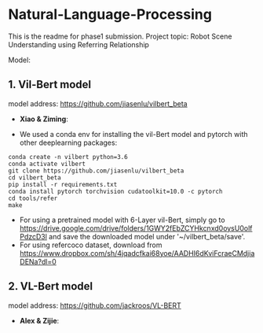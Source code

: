 # Natural-Language-Processing
This is the readme for phase1 submission. Project topic: Robot Scene Understanding using Referring Relationship

Model:

## 1. Vil-Bert model
   model address: https://github.com/jiasenlu/vilbert_beta
   - **Xiao & Ziming**:
   * We used a conda env for installing the vil-Bert model and pytorch with other deeplearning packages:
```
conda create -n vilbert python=3.6
conda activate vilbert
git clone https://github.com/jiasenlu/vilbert_beta
cd vilbert_beta
pip install -r requirements.txt
conda install pytorch torchvision cudatoolkit=10.0 -c pytorch
cd tools/refer
make
```
* For using a pretrained model with 6-Layer vil-Bert, simply go to https://drive.google.com/drive/folders/1GWY2fEbZCYHkcnxd0oysU0olfPdzcD3l and save the downloaded model under '~/vilbert_beta/save'. 
* For using refercoco dataset, download from https://www.dropbox.com/sh/4jqadcfkai68yoe/AADHI6dKviFcraeCMdjiaDENa?dl=0



## 2. VL-Bert model
   model address: https://github.com/jackroos/VL-BERT
   - **Alex & Zijie**: 
